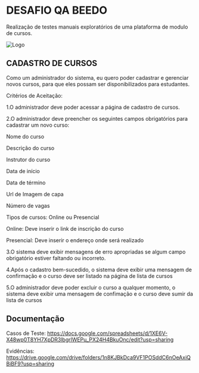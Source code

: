 
# DESAFIO QA BEEDO

Realização de testes manuais exploratórios de uma plataforma de modulo de cursos.  


![Logo](https://beedoo.com.br/wp-content/uploads/2024/07/logo-beedoo.jpg)


## CADASTRO DE CURSOS

Como um administrador do sistema, eu quero poder cadastrar e gerenciar novos cursos, para que eles possam ser disponibilizados para estudantes.

Critérios de Aceitação:

1.O administrador deve poder acessar a página de cadastro de cursos.

2.O administrador deve preencher os seguintes campos obrigatórios para cadastrar um novo curso:

Nome do curso

Descrição do curso

Instrutor do curso

Data de início

Data de término

Url de Imagem de capa

Número de vagas

Tipos de cursos: Online ou Presencial

Online: Deve inserir o link de inscrição do curso

Presencial: Deve inserir o endereço onde será realizado

3.O sistema deve exibir mensagens de erro apropriadas se algum campo obrigatório estiver faltando ou incorreto.

4.Após o cadastro bem-sucedido, o sistema deve exibir uma mensagem de confirmação e o curso deve ser listado na página de lista de cursos

5.O administrador deve poder excluir o curso a qualquer momento, o sistema deve exibir uma mensagem de confimação e o curso deve sumir da lista de cursos


## Documentação

Casos de Teste: https://docs.google.com/spreadsheets/d/1XE6V-X48wp0T8YH7XpDR3lbgrlWEPu_PX24H4BkuOnc/edit?usp=sharing

Evidências: https://drive.google.com/drive/folders/1n8KJBkDca9VF1POSddC6nOeAxiQBiBF9?usp=sharing

